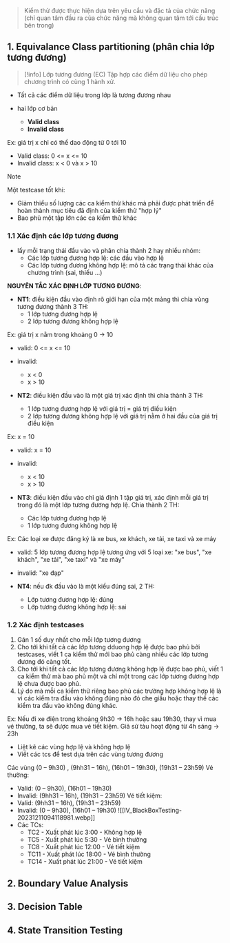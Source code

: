 > Kiểm thử được thực hiện dựa trên yêu cầu và đặc tả của chức năng (chỉ quan tâm đầu ra của chức năng mà không quan tâm tới cấu trúc bên trong)
## 1. Equivalance Class partitioning (phân chia lớp tương đương)
> [!info] Lớp tương đương (EC)
> Tập hợp các điểm dữ liệu cho phép chương trình có cùng 1 hành xử. 

* Tất cả các điểm dữ liệu trong lớp là tương đương nhau

* hai lớp cơ bản
	* **Valid class**
	* **Invalid class**

Ex: giá trị x chỉ có thể dao động từ 0 tới 10
* Valid class: 0 <= x <= 10
* Invalid class: x < 0 và x > 10

> [!note] 
> Một testcase tốt khi:
> * Giảm thiểu số lượng các ca kiểm thử khác mà phải được phát triển để hoàn thành mục tiêu đã định của kiểm thử "hợp lý"
> * Bao phủ một tập lớn các ca kiểm thử khác

### 1.1 Xác định các lớp tương đương
* lấy mỗi trạng thái đầu vào và phân chia thành 2 hay nhiều nhóm:
	* Các lớp tương đương hợp lệ: các đầu vào hợp lệ
	* Các lớp tương đương không hợp lệ: mô tả các trạng thái khác của chương trình (sai, thiếu ...)

**NGUYÊN TẮC XÁC ĐỊNH LỚP TƯƠNG ĐƯƠNG**:
* **NT1**: điều kiện đầu vào định rõ giới hạn của một mảng thì chia vùng tương đương thành 3 TH:
	* 1 lớp tương đương hợp lệ
	* 2 lớp tương đương không hợp lệ

Ex: giá trị x nằm trong khoảng 0 -> 10
* valid: 0 <= x <= 10
* invalid:
	* x < 0
	* x > 10

* **NT2**: điều kiện đầu vào là một giá trị xác định thì chia thành 3 TH:
	* 1 lớp tương đương hợp lệ với giá trị = giá trị điều kiện
	* 2 lớp tương đương không hợp lệ với giá trị nằm ở hai đầu của giá trị điều kiện

Ex: x = 10
* valid: x = 10
* invalid:
	* x < 10
	* x > 10

* **NT3**: điều kiện đầu vào chỉ giá định 1 tập giá trị, xác định mỗi giá trị trong đó là một lớp tương đương hợp lệ. Chia thành 2 TH:
	* Các lớp tương đương hợp lệ
	* 1 lớp tương đương không hợp lệ

Ex: Các loại xe được đăng ký là xe bus, xe khách, xe tải, xe taxi và xe máy
* valid: 5 lớp tương đương hợp lệ tương ứng với 5 loại xe: "xe bus", "xe khách", "xe tải", "xe taxi" và "xe máy"
* invalid: "xe đạp"

* **NT4**: nếu đk đầu vào là một kiểu đúng sai, 2 TH:
	* Lớp tương đương hợp lệ: đúng
	* Lớp tương đương không hợp lệ: sai

### 1.2 Xác định testcases
1. Gán 1 số duy nhất cho mỗi lớp tương đương
2. Cho tới khi tất cả các lớp tương dduong hợp lệ được bao phủ bởi testcases, viết 1 ca kiểm thử mới bao phủ càng nhiều các lớp tương đương đó càng tốt.
3. Cho tới khi tất cả các lớp tương đương không hợp lệ được bao phủ, viết 1 ca kiểm thử mà bao phủ một và chỉ một trong các lớp tương đương hợp lệ chưa được bao phủ.
4. Lý do mà mỗi ca kiểm thử riêng bao phủ các trường hợp không hợp lệ là vì các kiểm tra đầu vào không đúng nào đó che giấu hoặc thay thế các kiểm tra đầu vào không đúng khác.

Ex:
Nếu đi xe điện trong khoảng 9h30 -> 16h hoặc sau 19h30, thay vì mua vé thường, ta sẽ được mua vé tiết kiệm. Giả sử tàu hoạt động từ 4h sáng -> 23h
* Liệt kê các vùng hợp lệ và không hợp lệ
* Viết các tcs để test dựa trên các vùng tương đương

Các vùng (0 – 9h30) , (9hh31 – 16h), (16h01 – 19h30), (19h31 – 23h59)
Vé thường:
* Valid: (0 – 9h30), (16h01 – 19h30)
* Invalid: (9hh31 – 16h), (19h31 – 23h59)
Vé tiết kiệm:
* Valid: (9hh31 – 16h), (19h31 – 23h59)
* Invalid: (0 – 9h30), (16h01 – 19h30)
![[IV_BlackBoxTesting-20231211094118981.webp]]
* Các TCs: 
	* TC2 - Xuất phát lúc 3:00 - Không hợp lệ
	* TC5 - Xuất phát lúc 5:30 - Vé bình thường
	* TC8 - Xuất phát lúc 12:00 - Vé tiết kiệm
	* TC11 - Xuất phát lúc 18:00 - Vé bình thường
	* TC14 - Xuất phát lúc 21:00 - Vé tiết kiệm
## 2. Boundary Value Analysis

## 3. Decision Table

## 4. State Transition Testing
